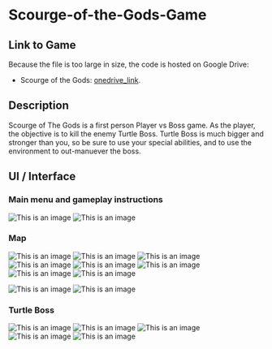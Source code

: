 # Scourge-of-the-Gods-Game

## Link to Game
Because the file is too large in size, the code is hosted on Google Drive:
- Scourge of the Gods: [onedrive_link](https://drive.google.com/drive/folders/1yldr7fQazVjlbX_z92E_fOwIVEhPaX7e?usp=sharing).

## Description

Scourge of The Gods is a first person Player vs Boss game. As the player, the objective is to kill the enemy Turtle Boss. Turtle Boss is much bigger and stronger than you, so be sure to use your special abilities, and to use the environment to out-manuever the boss.

## UI / Interface

### Main menu and gameplay instructions
![This is an image](https://github.com/Brandredo/Scourge-of-the-Gods-Game/blob/main/Images/Screen%20Shot%202022-01-08%20at%209.04.11%20PM.png)
![This is an image](https://github.com/Brandredo/Scourge-of-the-Gods-Game/blob/main/Images/Screen%20Shot%202022-01-08%20at%209.04.15%20PM.png)

### Map 
![This is an image](https://github.com/Brandredo/Scourge-of-the-Gods-Game/blob/main/Images/Screen%20Shot%202022-01-08%20at%208.58.33%20PM.png)
![This is an image](https://github.com/Brandredo/Scourge-of-the-Gods-Game/blob/main/Images/Screen%20Shot%202022-01-08%20at%209.00.14%20PM.png)
![This is an image](https://github.com/Brandredo/Scourge-of-the-Gods-Game/blob/main/Images/Screen%20Shot%202022-01-08%20at%209.00.33%20PM.png)
![This is an image](https://github.com/Brandredo/Scourge-of-the-Gods-Game/blob/main/Images/Screen%20Shot%202022-01-08%20at%209.00.55%20PM.png)
![This is an image](https://github.com/Brandredo/Scourge-of-the-Gods-Game/blob/main/Images/Screen%20Shot%202022-01-08%20at%209.01.52%20PM.png)
![This is an image](https://github.com/Brandredo/Scourge-of-the-Gods-Game/blob/main/Images/Screen%20Shot%202022-01-08%20at%209.02.08%20PM.png)
![This is an image](https://github.com/Brandredo/Scourge-of-the-Gods-Game/blob/main/Images/Screen%20Shot%202022-01-08%20at%209.02.29%20PM.png)
![This is an image](https://github.com/Brandredo/Scourge-of-the-Gods-Game/blob/main/Images/Screen%20Shot%202022-01-08%20at%209.03.00%20PM.png)

![This is an image](https://github.com/Brandredo/Scourge-of-the-Gods-Game/blob/main/Images/Screen%20Shot%202022-01-08%20at%209.03.21%20PM.png)
![This is an image](https://github.com/Brandredo/Scourge-of-the-Gods-Game/blob/main/Images/Screen%20Shot%202022-01-08%20at%209.03.52%20PM.png)

### Turtle Boss

![This is an image](https://github.com/Brandredo/Scourge-of-the-Gods-Game/blob/main/Images/Screen%20Shot%202022-01-08%20at%209.13.49%20PM.png)
![This is an image](https://github.com/Brandredo/Scourge-of-the-Gods-Game/blob/main/Images/Screen%20Shot%202022-01-08%20at%209.14.16%20PM.png)
![This is an image](https://github.com/Brandredo/Scourge-of-the-Gods-Game/blob/main/Images/Screen%20Shot%202022-01-08%20at%209.15.00%20PM.png)
![This is an image](https://github.com/Brandredo/Scourge-of-the-Gods-Game/blob/main/Images/Screen%20Shot%202022-01-08%20at%209.15.06%20PM.png)
![This is an image](https://github.com/Brandredo/Scourge-of-the-Gods-Game/blob/main/Images/Screen%20Shot%202022-01-08%20at%209.15.14%20PM.png)
